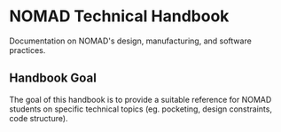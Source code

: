 # NOMAD Technical Handbook

Documentation on NOMAD's design, manufacturing, and software practices. 

## Handbook Goal

The goal of this handbook is to provide a suitable reference for NOMAD students on specific technical topics (eg. pocketing, design constraints, code structure).

